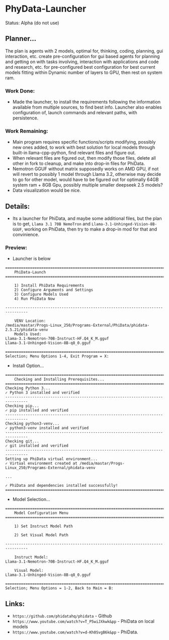 # PhyData-Launcher
Status: Alpha (do not use)

## Planner...
The plan is agents with 2 models, optimal for, thinking, coding, planning, gui interaction, etc. create pre-configuration for gui based agents for planning and getting on with tasks involving, interaction with applications and code and research, etc. for pre-configured best configuration for best current models fitting within Dynamic number of layers to GPU, then rest on system ram.
### Work Done:
- Made the launcher, to install the requirements following the information available from multiple sources, to find best info. Launcher also enables configuration of, launch commands and relevant paths, with persistence.
### Work Remaining:
- Main program requires specific functions/scripts modifying, possibly new ones added, to work with best solution for local models through built-in llama-cpp-python, find relevant files and figure out.
- When relevant files are figured out, then modify those files, delete all other in fork to cleanup, and make into drop-in files for PhiData. 
- Nemotron GGUF without matrix supposedly works on AMD GPU, if not will revert to possibly 1 model through Llama 3.2, otherwise may decide to go for other model, would have to be figured out for optimally 64GB system ram + 8GB Gpu, possibly multiple smaller deepseek 2.5 models?
- Data visualization would be nice.

## Details:
- Its a launcher for PhiData, and maybe some additional files, but the plan is to get, `Llama 3.1 70B NemoTron` and `Llama-3.1-Unhinged-Vision-8B-GGUF`, working on PhiData, then try to make a drop-in mod for that and convinience.

### Preview:
- Launcher is below
```
================================================================================
    PhiData-Launch
================================================================================

    1) Install PhiData Requirements
    2) Configure Arguments and Settings
    3) Configure Models Used
    4) Run PhiData Now

--------------------------------------------------------------------------------

    VENV Location:
/media/mastar/Progs-Linux_250/Programs-External/PhiData/phidata-2.5.21/phidata-venv
    Models Used:
Llama-3.1-Nemotron-70B-Instruct-HF.Q4_K_M.gguf
Llama-3.1-Unhinged-Vision-8B-q8_0.gguf

================================================================================
Selection; Menu Options 1-4, Exit Program = X: 

```
- Install Option...
```
================================================================================
    Checking and Installing Prerequisites...
================================================================================
Checking Python 3...
✓ Python 3 installed and verified
--------------------------------------------------------------------------------
Checking pip...
✓ pip installed and verified
--------------------------------------------------------------------------------
Checking python3-venv...
✓ python3-venv installed and verified
--------------------------------------------------------------------------------
Checking git...
✓ git installed and verified
--------------------------------------------------------------------------------
Setting up PhiData virtual environment...
✓ Virtual environment created at /media/mastar/Progs-Linux_250/Programs-External/phidata-venv

...

✓ PhiData and dependencies installed successfully!
================================================================================
```
- Model Selection...
```
================================================================================
    Model Configuration Menu
================================================================================

    1) Set Instruct Model Path

    2) Set Visual Model Path

--------------------------------------------------------------------------------

    Instruct Model:
Llama-3.1-Nemotron-70B-Instruct-HF.Q4_K_M.gguf

    Visual Model:
Llama-3.1-Unhinged-Vision-8B-q8_0.gguf

================================================================================
Selection; Menu Options = 1-2, Back to Main = B: 

```

## Links:
- `https://github.com/phidatahq/phidata` - Github
- `https://www.youtube.com/watch?v=T_P5wiJXkwk&pp` - PhiData on local models
- `https://www.youtube.com/watch?v=d-Kh0SvgB6k&pp` - PhiData.
